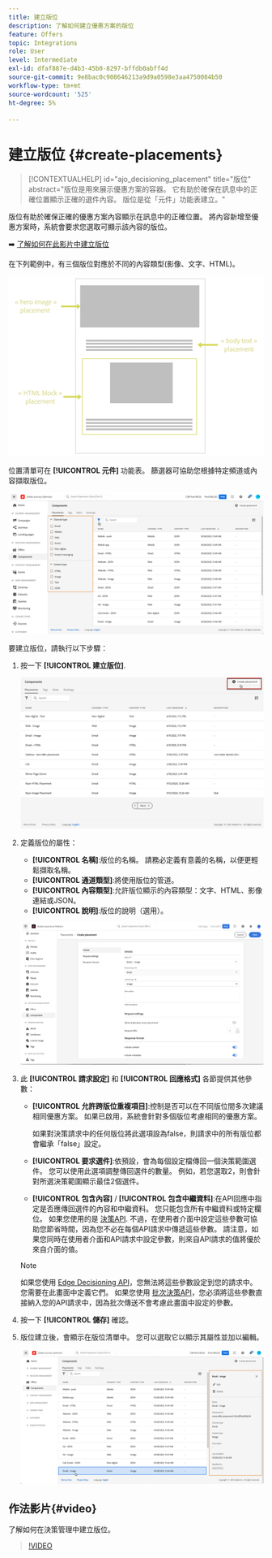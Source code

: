 ```yaml
---
title: 建立版位
description: 了解如何建立優惠方案的版位
feature: Offers
topic: Integrations
role: User
level: Intermediate
exl-id: dfaf887e-d4b3-45b0-8297-bffdb0abff4d
source-git-commit: 9e8bac0c908646213a9d9a0598e3aa4750084b50
workflow-type: tm+mt
source-wordcount: '525'
ht-degree: 5%

---
```


# 建立版位 {#create-placements}

>[!CONTEXTUALHELP]
>id="ajo_decisioning_placement"
>title="版位"
>abstract="版位是用來展示優惠方案的容器。 它有助於確保在訊息中的正確位置顯示正確的選件內容。 版位是從「元件」功能表建立。"

版位有助於確保正確的優惠方案內容顯示在訊息中的正確位置。 將內容新增至優惠方案時，系統會要求您選取可顯示該內容的版位。

➡️ [了解如何在此影片中建立版位](#video)

在下列範例中，有三個版位對應於不同的內容類型(影像、文字、HTML)。

![](../assets/offers_placement_schema.png)

位置清單可在 **[!UICONTROL 元件]** 功能表。 篩選器可協助您根據特定頻道或內容擷取版位。

![](../assets/placements_filter.png)

要建立版位，請執行以下步驟：

1. 按一下 **[!UICONTROL 建立版位]**.

   ![](../assets/offers_placement_creation.png)

1. 定義版位的屬性：

   * **[!UICONTROL 名稱]**:版位的名稱。 請務必定義有意義的名稱，以便更輕鬆擷取名稱。
   * **[!UICONTROL 通道類型]**:將使用版位的管道。
   * **[!UICONTROL 內容類型]**:允許版位顯示的內容類型：文字、HTML、影像連結或JSON。
   * **[!UICONTROL 說明]**:版位的說明（選用）。

   ![](../assets/offers_placement_creation_properties.png)


1. 此 **[!UICONTROL 請求設定]** 和 **[!UICONTROL 回應格式]** 各節提供其他參數：

   * **[!UICONTROL 允許跨版位重複項目]**:控制是否可以在不同版位間多次建議相同優惠方案。 如果已啟用，系統會針對多個版位考慮相同的優惠方案。

      如果對決策請求中的任何版位將此選項設為false，則請求中的所有版位都會繼承「false」設定。

   * **[!UICONTROL 要求選件]**:依預設，會為每個設定檔傳回一個決策範圍選件。 您可以使用此選項調整傳回選件的數量。 例如，若您選取2，則會針對所選決策範圍顯示最佳2個選件。

   * **[!UICONTROL 包含內容]** / **[!UICONTROL 包含中繼資料]**:在API回應中指定是否應傳回選件的內容和中繼資料。 您只能包含所有中繼資料或特定欄位。
   如果您使用的是 [決策API](https://experienceleague.adobe.com/docs/journey-optimizer/using/offer-decisioning/api-reference/offer-delivery-api/decisioning-api.html). 不過，在使用者介面中設定這些參數可協助您節省時間，因為您不必在每個API請求中傳遞這些參數。 請注意，如果您同時在使用者介面和API請求中設定參數，則來自API請求的值將優於來自介面的值。

   >[!NOTE]
   >
   >如果您使用 [Edge Decisioning API](https://experienceleague.adobe.com/docs/journey-optimizer/using/offer-decisioning/api-reference/offer-delivery-api/edge-decisioning-api.html?)，您無法將這些參數設定到您的請求中。 您需要在此畫面中定義它們。 如果您使用 [批次決策API](../api-reference/offer-delivery-api/batch-decisioning-api.md)，您必須將這些參數直接納入您的API請求中，因為批次傳送不會考慮此畫面中設定的參數。

1. 按一下 **[!UICONTROL 儲存]** 確認。

1. 版位建立後，會顯示在版位清單中。 您可以選取它以顯示其屬性並加以編輯。

   ![](../assets/placement_created.png)

## 作法影片{#video}

了解如何在決策管理中建立版位。

>[!VIDEO](https://video.tv.adobe.com/v/329372?quality=12)


